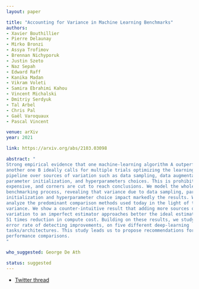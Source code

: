 ```yaml
---
layout: paper

title: "Accounting for Variance in Machine Learning Benchmarks"
authors:
- Xavier Bouthillier
- Pierre Delaunay
- Mirko Bronzi
- Assya Trofimov
- Brennan Nichyporuk
- Justin Szeto
- Naz Sepah
- Edward Raff
- Kanika Madan
- Vikram Voleti
- Samira Ebrahimi Kahou
- Vincent Michalski
- Dmitriy Serdyuk
- Tal Arbel
- Chris Pal
- Gaël Varoquaux
- Pascal Vincent

venue: arXiv
year: 2021

link: https://arxiv.org/abs/2103.03098

abstract: "
Strong empirical evidence that one machine-learning algorithm A outperforms 
another one B ideally calls for multiple trials optimizing the learning
pipeline over sources of variation such as data sampling, data augmentation,
parameter initialization, and hyperparameters choices. This is prohibitively
expensive, and corners are cut to reach conclusions. We model the whole
benchmarking process, revealing that variance due to data sampling, parameter
initialization and hyperparameter choice impact markedly the results. We
analyze the predominant comparison methods used today in the light of this
variance. We show a counter-intuitive result that adding more sources of
variation to an imperfect estimator approaches better the ideal estimator at a
51 times reduction in compute cost. Building on these results, we study the
error rate of detecting improvements, on five different deep-learning
tasks/architectures. This study leads us to propose recommendations for
performance comparisons. 
"

who_suggested: George De Ath

status: suggested
---
```

- [Twitter thread](https://twitter.com/gaelvaroquaux/status/1367839174469029899)
